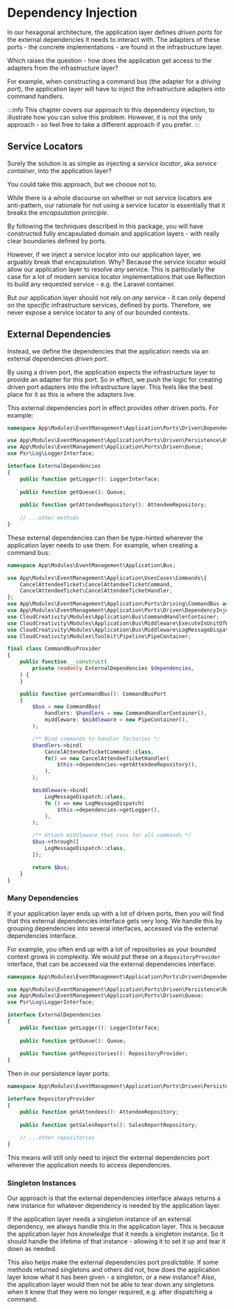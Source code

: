 # Dependency Injection

In our hexagonal architecture, the application layer defines _driven ports_ for the external dependencies it needs to
interact with. The adapters of these ports - the concrete implementations - are found in the infrastructure layer.

Which raises the question - how does the application get access to the adapters from the infrastructure layer?

For example, when constructing a command bus (the adapter for a _driving port_), the application layer will have to
inject the infrastructure adapters into command handlers.

:::info
This chapter covers our approach to this dependency injection, to illustrate how you can solve this problem. However, it
is not the only approach - so feel free to take a different approach if you prefer.
:::

## Service Locators

Surely the solution is as simple as injecting a _service locator_, aka _service container_, into the application layer?

You could take this approach, but we choose not to.

While there is a whole discourse on whether or not service locators are anti-pattern, our rationale for not using a
service locator is essentially that it breaks the _encapsulation principle_.

By following the techniques described in this package, you will have constructed fully encapsulated domain and
application layers - with really clear boundaries defined by ports.

However, if we inject a service locator into our application layer, we arguably break that encapsulation. Why? Because
the service locator would allow our application layer to resolve _any_ service. This is particularly the case for a lot
of modern service locator implementations that use Reflection to build any requested service - e.g. the Laravel
container.

But our application layer should not rely on _any_ service - it can only depend on the _specific_ infrastructure
services, defined by ports. Therefore, we never expose a service locator to any of our bounded contexts.

## External Dependencies

Instead, we define the dependencies that the application needs via an external dependencies _driven port_.

By using a driven port, the application expects the infrastructure layer to provide an adapter for this port. So in
effect, we push the logic for creating driven port adapters into the infrastructure layer. This feels like the best
place for it as this is where the adapters live.

This external dependencies port in effect provides other driven ports. For example:

```php
namespace App\Modules\EventManagement\Application\Ports\Driven\DependencyInjection;

use App\Modules\EventManagement\Application\Ports\Driven\Persistence\AttendeeRepository;
use App\Modules\EventManagement\Application\Ports\Driven\Queue;
use Psr\Log\LoggerInterface;

interface ExternalDependencies
{
    public function getLogger(): LoggerInterface;
    
    public function getQueue(): Queue;
    
    public function getAttendeeRepository(): AttendeeRepository;
    
    // ...other methods
}
```

These external dependencies can then be type-hinted wherever the application layer needs to use them. For example, when
creating a command bus:

```php
namespace App\Modules\EventManagement\Application\Bus;

use App\Modules\EventManagement\Application\UsesCases\Commands\{
    CancelAttendeeTicket\CancelAttendeeTicketCommand,
    CancelAttendeeTicket\CancelAttendeeTicketHandler,
};
use App\Modules\EventManagement\Application\Ports\Driving\CommandBus as CommandBusPort;
use App\Modules\EventManagement\Application\Ports\Driven\DependencyInjection\ExternalDependencies;
use CloudCreativity\Modules\Application\Bus\CommandHandlerContainer;
use CloudCreativity\Modules\Application\Bus\Middleware\ExecuteInUnitOfWork;
use CloudCreativity\Modules\Application\Bus\Middleware\LogMessageDispatch;
use CloudCreativity\Modules\Toolkit\Pipeline\PipeContainer;

final class CommandBusProvider
{
    public function __construct(
        private readonly ExternalDependencies $dependencies,
    ) {
    }

    public function getCommandBus(): CommandBusPort
    {
        $bus = new CommandBus(
            handlers: $handlers = new CommandHandlerContainer(),
            middleware: $middleware = new PipeContainer(),
        );

        /** Bind commands to handler factories */
        $handlers->bind(
            CancelAttendeeTicketCommand::class,
            fn() => new CancelAttendeeTicketHandler(
                $this->dependencies->getAttendeeRepository(),
            ),
        );

        $middleware->bind(
            LogMessageDispatch::class,
            fn () => new LogMessageDispatch(
                $this->dependencies->getLogger(),
            ),
        );

        /** Attach middleware that runs for all commands */
        $bus->through([
            LogMessageDispatch::class,
        ]);

        return $bus;
    }
}
```

### Many Dependencies

If your application layer ends up with a lot of driven ports, then you will find that this external dependencies
interface gets very long. We handle this by grouping dependencies into several interfaces, accessed via the external
dependencies interface.

For example, you often end up with a lot of repositories as your bounded context grows in complexity. We would put these
on a `RepositoryProvider` interface, that can be accessed via the external dependencies interface:

```php
namespace App\Modules\EventManagement\Application\Ports\Driven\DependencyInjection;

use App\Modules\EventManagement\Application\Ports\Driven\Persistence\RepositoryProvider;
use App\Modules\EventManagement\Application\Ports\Driven\Queue;
use Psr\Log\LoggerInterface;

interface ExternalDependencies
{
    public function getLogger(): LoggerInterface;
    
    public function getQueue(): Queue;
    
    public function getRepositories(): RepositoryProvider;
}
```

Then in our persistence layer ports:

```php
namespace App\Modules\EventManagement\Application\Ports\Driven\Persistence;

interface RepositoryProvider
{
    public function getAttendees(): AttendeeRepository;
    
    public function getSalesReports(): SalesReportRepository;
    
    // ...other repositories
}
```

This means will still only need to inject the external dependencies port wherever the application needs to access
dependencies.

### Singleton Instances

Our approach is that the external dependencies interface always returns a new instance for whatever dependency is needed
by the application layer.

If the application layer needs a singleton instance of an external dependency, we always handle this in the application
layer. This is because the application layer _has knowledge_ that it needs a singleton instance. So it should handle the
lifetime of that instance - allowing it to set it up and tear it down as needed.

This also helps make the external dependencies port _predictable_. If some methods returned singletons and others did
not, how does the application layer know what it has been given - a singleton, or a new instance? Also, the application
layer would then not be able to tear down any singletons when it knew that they were no longer required, e.g. after
dispatching a command.